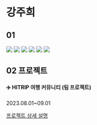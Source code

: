 # 강주희

## 01 
<div>
<img src="https://img.shields.io/badge/java-007396?style=flat-square&logo=java&logoColor=black"> 
<img src="https://img.shields.io/badge/html5-E34F26?style=flat-square&logo=html5&logoColor=black"/>
<img src="https://img.shields.io/badge/css3-1572B6?style=flat-square&logo=css3&logoColor=black"/>
<img src="https://img.shields.io/badge/javascript-F7DF1E?style=flat-square&logo=javascript&logoColor=black"/>
<img src="https://img.shields.io/badge/jquery-0769AD?style=flat-square&logo=jquery&logoColor=black"/>
<img src="https://img.shields.io/badge/apachetomcat-F8DC75?style=flat-square&logo=apachetomcat&logoColor=black"> 
</div>

## 02 프로젝트
#### ✈️ HITRIP 여행 커뮤니티 (팀 프로젝트)
2023.08.01~09.01

[프로젝트 상세 설명](https://github.com/zzheek/Project_Hitrip)
